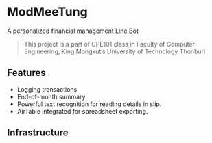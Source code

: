 # ModMeeTung
A personalized financial management Line Bot

>This project is a part of CPE101 class in Faculty of Computer Engineering, King Mongkut’s University of Technology Thonburi

## Features
 - Logging transactions
 - End-of-month summary
 - Powerful text recognition for reading details in slip.
 - AirTable integrated for spreadsheet exporting.

## Infrastructure

